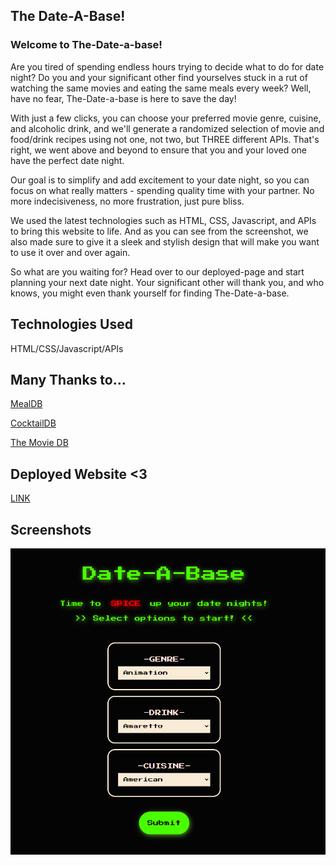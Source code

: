 ## The Date-A-Base!

### Welcome to The-Date-a-base!

Are you tired of spending endless hours trying to decide what to do for date night? Do you and your significant other find yourselves stuck in a rut of watching the same movies and eating the same meals every week? Well, have no fear, The-Date-a-base is here to save the day!

With just a few clicks, you can choose your preferred movie genre, cuisine, and alcoholic drink, and we'll generate a randomized selection of movie and food/drink recipes using not one, not two, but THREE different APIs. That's right, we went above and beyond to ensure that you and your loved one have the perfect date night.

Our goal is to simplify and add excitement to your date night, so you can focus on what really matters - spending quality time with your partner. No more indecisiveness, no more frustration, just pure bliss.

We used the latest technologies such as HTML, CSS, Javascript, and APIs to bring this website to life. And as you can see from the screenshot, we also made sure to give it a sleek and stylish design that will make you want to use it over and over again.

So what are you waiting for? Head over to our deployed-page and start planning your next date night. Your significant other will thank you, and who knows, you might even thank yourself for finding The-Date-a-base.

## Technologies Used
HTML/CSS/Javascript/APIs

## Many Thanks to...
[MealDB](https://www.themealdb.com/api.php)

[CocktailDB](https://www.thecocktaildb.com/)

[The Movie DB](https://www.themoviedb.org/?language=en-US)
## Deployed Website <3
[LINK](https://thedateabase.com/)

## Screenshots
![screenshot](./assets/images/date-a-base-screenshot.png)
